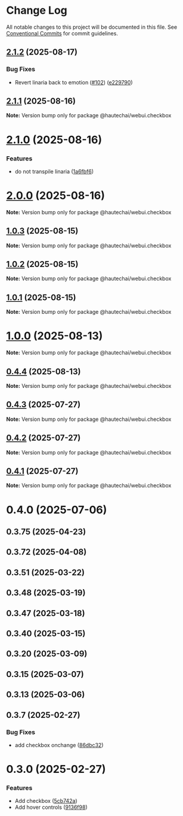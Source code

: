 # Change Log

All notable changes to this project will be documented in this file.
See [Conventional Commits](https://conventionalcommits.org) for commit guidelines.

## [2.1.2](https://github.com/HautechAI/webui/compare/@hautechai/webui.checkbox@2.1.1...@hautechai/webui.checkbox@2.1.2) (2025-08-17)

### Bug Fixes

- Revert linaria back to emotion ([#102](https://github.com/HautechAI/webui/issues/102)) ([e229790](https://github.com/HautechAI/webui/commit/e229790dae8eba4b3037bbe41365e5a73ab7f6dc))

## [2.1.1](https://github.com/HautechAI/webui/compare/@hautechai/webui.checkbox@2.1.0...@hautechai/webui.checkbox@2.1.1) (2025-08-16)

**Note:** Version bump only for package @hautechai/webui.checkbox

# [2.1.0](https://github.com/HautechAI/webui/compare/@hautechai/webui.checkbox@1.0.3...@hautechai/webui.checkbox@2.1.0) (2025-08-16)

### Features

- do not transpile linaria ([1a6fbf6](https://github.com/HautechAI/webui/commit/1a6fbf6353a0e5028040006b5045170cf83f1ba0))

# [2.0.0](https://github.com/HautechAI/webui/compare/@hautechai/webui.checkbox@1.0.3...@hautechai/webui.checkbox@2.0.0) (2025-08-16)

**Note:** Version bump only for package @hautechai/webui.checkbox

## [1.0.3](https://github.com/HautechAI/webui/compare/@hautechai/webui.checkbox@1.0.2...@hautechai/webui.checkbox@1.0.3) (2025-08-15)

**Note:** Version bump only for package @hautechai/webui.checkbox

## [1.0.2](https://github.com/HautechAI/webui/compare/@hautechai/webui.checkbox@1.0.1...@hautechai/webui.checkbox@1.0.2) (2025-08-15)

**Note:** Version bump only for package @hautechai/webui.checkbox

## [1.0.1](https://github.com/HautechAI/webui/compare/@hautechai/webui.checkbox@1.0.0...@hautechai/webui.checkbox@1.0.1) (2025-08-15)

**Note:** Version bump only for package @hautechai/webui.checkbox

# [1.0.0](https://github.com/HautechAI/webui/compare/@hautechai/webui.checkbox@0.4.4...@hautechai/webui.checkbox@1.0.0) (2025-08-13)

**Note:** Version bump only for package @hautechai/webui.checkbox

## [0.4.4](https://github.com/HautechAI/webui/compare/@hautechai/webui.checkbox@0.4.3...@hautechai/webui.checkbox@0.4.4) (2025-08-13)

**Note:** Version bump only for package @hautechai/webui.checkbox

## [0.4.3](https://github.com/HautechAI/webui/compare/@hautechai/webui.checkbox@0.4.2...@hautechai/webui.checkbox@0.4.3) (2025-07-27)

**Note:** Version bump only for package @hautechai/webui.checkbox

## [0.4.2](https://github.com/HautechAI/webui/compare/@hautechai/webui.checkbox@0.4.1...@hautechai/webui.checkbox@0.4.2) (2025-07-27)

**Note:** Version bump only for package @hautechai/webui.checkbox

## [0.4.1](https://github.com/HautechAI/webui/compare/@hautechai/webui.checkbox@0.4.0...@hautechai/webui.checkbox@0.4.1) (2025-07-27)

**Note:** Version bump only for package @hautechai/webui.checkbox

# 0.4.0 (2025-07-06)

## 0.3.75 (2025-04-23)

## 0.3.72 (2025-04-08)

## 0.3.51 (2025-03-22)

## 0.3.48 (2025-03-19)

## 0.3.47 (2025-03-18)

## 0.3.40 (2025-03-15)

## 0.3.20 (2025-03-09)

## 0.3.15 (2025-03-07)

## 0.3.13 (2025-03-06)

## 0.3.7 (2025-02-27)

### Bug Fixes

- add checkbox onchange ([86dbc32](https://github.com/HautechAI/webui/commit/86dbc326f7653b29aeabc7fb95d4c2005c228e7e))

# 0.3.0 (2025-02-27)

### Features

- Add checkbox ([5cb742a](https://github.com/HautechAI/webui/commit/5cb742a318d198048c510f745f2ff4b1679282ac))
- Add hover controls ([9136f98](https://github.com/HautechAI/webui/commit/9136f9835a141c02ffe5223983cb15de09d5fd7d))
